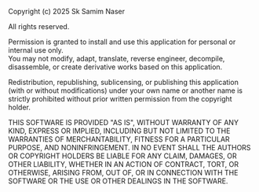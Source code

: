 Copyright (c) 2025 Sk Samim Naser

All rights reserved.

Permission is granted to install and use this application for personal or internal use only.  
You may not modify, adapt, translate, reverse engineer, decompile, disassemble, or create derivative works based on this application.  

Redistribution, republishing, sublicensing, or publishing this application (with or without modifications) under your own name or another name is strictly prohibited without prior written permission from the copyright holder.  

THIS SOFTWARE IS PROVIDED "AS IS", WITHOUT WARRANTY OF ANY KIND, EXPRESS OR IMPLIED, INCLUDING BUT NOT LIMITED TO THE WARRANTIES OF MERCHANTABILITY, FITNESS FOR A PARTICULAR PURPOSE, AND NONINFRINGEMENT. IN NO EVENT SHALL THE AUTHORS OR COPYRIGHT HOLDERS BE LIABLE FOR ANY CLAIM, DAMAGES, OR OTHER LIABILITY, WHETHER IN AN ACTION OF CONTRACT, TORT, OR OTHERWISE, ARISING FROM, OUT OF, OR IN CONNECTION WITH THE SOFTWARE OR THE USE OR OTHER DEALINGS IN THE SOFTWARE.
